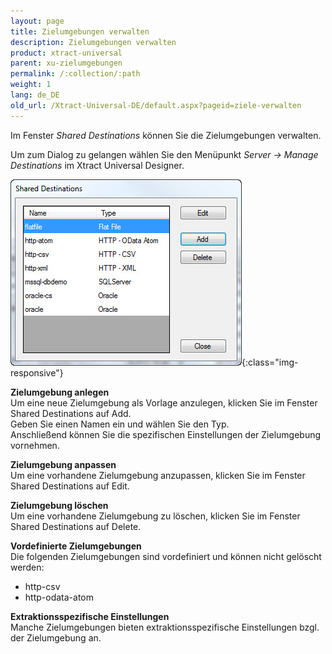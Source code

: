 ```yaml
---
layout: page
title: Zielumgebungen verwalten
description: Zielumgebungen verwalten
product: xtract-universal
parent: xu-zielumgebungen
permalink: /:collection/:path
weight: 1
lang: de_DE
old_url: /Xtract-Universal-DE/default.aspx?pageid=ziele-verwalten
---
```


Im Fenster *Shared Destinations* können Sie die Zielumgebungen verwalten.

Um zum Dialog zu gelangen wählen Sie den Menüpunkt *Server -> Manage Destinations* im Xtract Universal Designer. 


![Manage-Shared-Destinations](/img/content/Manage-Shared-Destinations.jpg){:class="img-responsive"}

**Zielumgebung anlegen**<br>
Um eine neue Zielumgebung als Vorlage anzulegen, klicken Sie im Fenster Shared Destinations auf Add.<br>
Geben Sie einen Namen ein und wählen Sie den Typ. <br>
Anschließend können Sie die spezifischen Einstellungen der Zielumgebung vornehmen.

**Zielumgebung anpassen**<br>
Um eine vorhandene Zielumgebung anzupassen, klicken Sie im Fenster Shared Destinations auf Edit.

**Zielumgebung löschen**<br>
Um eine vorhandene Zielumgebung zu löschen, klicken Sie im Fenster Shared Destinations auf Delete.

**Vordefinierte Zielumgebungen** <br>
Die folgenden Zielumgebungen sind vordefiniert und können nicht gelöscht werden:
- http-csv
- http-odata-atom

**Extraktionsspezifische Einstellungen** <br>
Manche Zielumgebungen bieten extraktionsspezifische Einstellungen bzgl. der Zielumgebung an.

